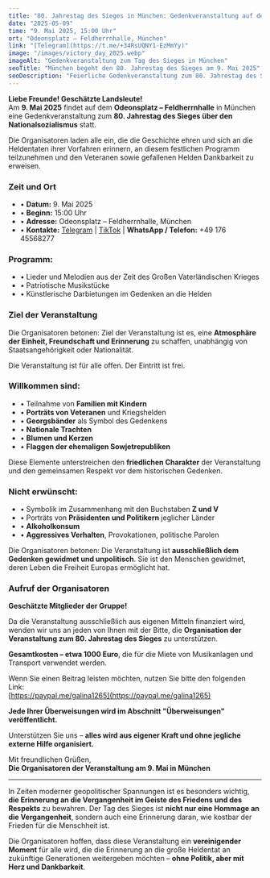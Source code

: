 ```yaml
---
title: "80. Jahrestag des Sieges in München: Gedenkveranstaltung auf dem Odeonsplatz"
date: "2025-05-09"
time: "9. Mai 2025, 15:00 Uhr"
ort: "Odeonsplatz – Feldherrnhalle, München"
link: "[Telegram](https://t.me/+34RsUQNY1-EzMmYy)"
image: "/images/victory_day_2025.webp"
imageAlt: "Gedenkveranstaltung zum Tag des Sieges in München"
seoTitle: "München begeht den 80. Jahrestag des Sieges am 9. Mai 2025"
seoDescription: "Feierliche Gedenkveranstaltung zum 80. Jahrestag des Sieges über den Nationalsozialismus am 9. Mai 2025 auf dem Odeonsplatz in München. Musik, Blumen, Erinnerung und Einheit."
---
```


**Liebe Freunde! Geschätzte Landsleute!**  
Am **9. Mai 2025** findet auf dem **Odeonsplatz – Feldherrnhalle** in München eine Gedenkveranstaltung zum **80. Jahrestag des Sieges über den Nationalsozialismus** statt.

Die Organisatoren laden alle ein, die die Geschichte ehren und sich an die Heldentaten ihrer Vorfahren erinnern, an diesem festlichen Programm teilzunehmen und den Veteranen sowie gefallenen Helden Dankbarkeit zu erweisen.

### Zeit und Ort
- • **Datum:** 9. Mai 2025  
- • **Beginn:** 15:00 Uhr  
- • **Adresse:** Odeonsplatz – Feldherrnhalle, München  
- • **Kontakte:** [Telegram](https://t.me/+34RsUQNY1-EzMmYy) | [TikTok](https://www.tiktok.com/@russian_sultan?_t=ZN-8vYfpYFmzZu&_r=1) | **WhatsApp / Telefon:** +49 176 45568277

### Programm:
- • Lieder und Melodien aus der Zeit des Großen Vaterländischen Krieges  
- • Patriotische Musikstücke  
- • Künstlerische Darbietungen im Gedenken an die Helden

### Ziel der Veranstaltung
Die Organisatoren betonen: Ziel der Veranstaltung ist es, eine **Atmosphäre der Einheit, Freundschaft und Erinnerung** zu schaffen, unabhängig von Staatsangehörigkeit oder Nationalität.

Die Veranstaltung ist für alle offen. Der Eintritt ist frei.

### Willkommen sind:
- • Teilnahme von **Familien mit Kindern**  
- • **Porträts von Veteranen** und Kriegshelden  
- • **Georgsbänder** als Symbol des Gedenkens  
- • **Nationale Trachten**  
- • **Blumen und Kerzen**  
- • **Flaggen der ehemaligen Sowjetrepubliken**

Diese Elemente unterstreichen den **friedlichen Charakter** der Veranstaltung und den gemeinsamen Respekt vor dem historischen Gedenken.

### Nicht erwünscht:
- • Symbolik im Zusammenhang mit den Buchstaben **Z und V**  
- • Porträts von **Präsidenten und Politikern** jeglicher Länder  
- • **Alkoholkonsum**  
- • **Aggressives Verhalten**, Provokationen, politische Parolen

Die Organisatoren betonen: Die Veranstaltung ist **ausschließlich dem Gedenken gewidmet und unpolitisch**. Sie ist den Menschen gewidmet, deren Leben die Freiheit Europas ermöglicht hat.

### Aufruf der Organisatoren
**Geschätzte Mitglieder der Gruppe!**  

Da die Veranstaltung ausschließlich aus eigenen Mitteln finanziert wird, wenden wir uns an jeden von Ihnen mit der Bitte, die **Organisation der Veranstaltung zum 80. Jahrestag des Sieges** zu unterstützen.

**Gesamtkosten – etwa 1000 Euro**, die für die Miete von Musikanlagen und Transport verwendet werden.

Wenn Sie einen Beitrag leisten möchten, nutzen Sie bitte den folgenden Link:  
[https://paypal.me/galina1265](https://paypal.me/galina1265)

**Jede Ihrer Überweisungen wird im Abschnitt "Überweisungen" veröffentlicht.**

Unterstützen Sie uns – **alles wird aus eigener Kraft und ohne jegliche externe Hilfe organisiert.**

Mit freundlichen Grüßen,  
**Die Organisatoren der Veranstaltung am 9. Mai in München**

---

In Zeiten moderner geopolitischer Spannungen ist es besonders wichtig, **die Erinnerung an die Vergangenheit im Geiste des Friedens und des Respekts** zu bewahren. Der Tag des Sieges ist **nicht nur eine Hommage an die Vergangenheit**, sondern auch eine Erinnerung daran, wie kostbar der Frieden für die Menschheit ist.

Die Organisatoren hoffen, dass diese Veranstaltung ein **vereinigender Moment** für alle wird, die die Erinnerung an die große Heldentat an zukünftige Generationen weitergeben möchten – **ohne Politik, aber mit Herz und Dankbarkeit**.
